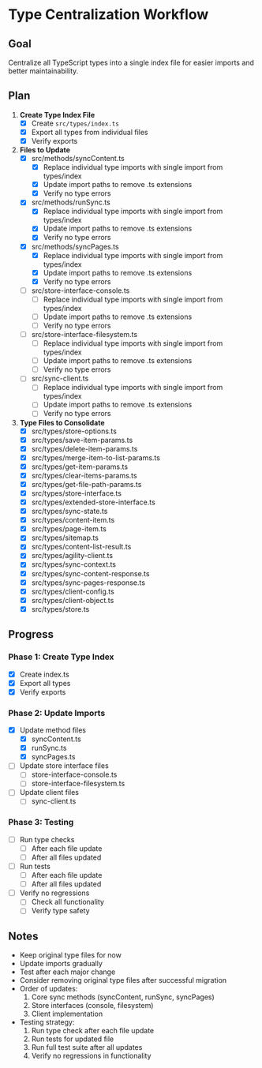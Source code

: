 # Type Centralization Workflow

## Goal
Centralize all TypeScript types into a single index file for easier imports and better maintainability.

## Plan

1. **Create Type Index File**
   - [x] Create `src/types/index.ts`
   - [x] Export all types from individual files
   - [x] Verify exports

2. **Files to Update**
   - [x] src/methods/syncContent.ts
     - [x] Replace individual type imports with single import from types/index
     - [x] Update import paths to remove .ts extensions
     - [x] Verify no type errors
   - [x] src/methods/runSync.ts
     - [x] Replace individual type imports with single import from types/index
     - [x] Update import paths to remove .ts extensions
     - [x] Verify no type errors
   - [x] src/methods/syncPages.ts
     - [x] Replace individual type imports with single import from types/index
     - [x] Update import paths to remove .ts extensions
     - [x] Verify no type errors
   - [ ] src/store-interface-console.ts
     - [ ] Replace individual type imports with single import from types/index
     - [ ] Update import paths to remove .ts extensions
     - [ ] Verify no type errors
   - [ ] src/store-interface-filesystem.ts
     - [ ] Replace individual type imports with single import from types/index
     - [ ] Update import paths to remove .ts extensions
     - [ ] Verify no type errors
   - [ ] src/sync-client.ts
     - [ ] Replace individual type imports with single import from types/index
     - [ ] Update import paths to remove .ts extensions
     - [ ] Verify no type errors

3. **Type Files to Consolidate**
   - [x] src/types/store-options.ts
   - [x] src/types/save-item-params.ts
   - [x] src/types/delete-item-params.ts
   - [x] src/types/merge-item-to-list-params.ts
   - [x] src/types/get-item-params.ts
   - [x] src/types/clear-items-params.ts
   - [x] src/types/get-file-path-params.ts
   - [x] src/types/store-interface.ts
   - [x] src/types/extended-store-interface.ts
   - [x] src/types/sync-state.ts
   - [x] src/types/content-item.ts
   - [x] src/types/page-item.ts
   - [x] src/types/sitemap.ts
   - [x] src/types/content-list-result.ts
   - [x] src/types/agility-client.ts
   - [x] src/types/sync-context.ts
   - [x] src/types/sync-content-response.ts
   - [x] src/types/sync-pages-response.ts
   - [x] src/types/client-config.ts
   - [x] src/types/client-object.ts
   - [x] src/types/store.ts

## Progress

### Phase 1: Create Type Index
- [x] Create index.ts
- [x] Export all types
- [x] Verify exports

### Phase 2: Update Imports
- [x] Update method files
  - [x] syncContent.ts
  - [x] runSync.ts
  - [x] syncPages.ts
- [ ] Update store interface files
  - [ ] store-interface-console.ts
  - [ ] store-interface-filesystem.ts
- [ ] Update client files
  - [ ] sync-client.ts

### Phase 3: Testing
- [ ] Run type checks
  - [ ] After each file update
  - [ ] After all files updated
- [ ] Run tests
  - [ ] After each file update
  - [ ] After all files updated
- [ ] Verify no regressions
  - [ ] Check all functionality
  - [ ] Verify type safety

## Notes
- Keep original type files for now
- Update imports gradually
- Test after each major change
- Consider removing original type files after successful migration
- Order of updates:
  1. Core sync methods (syncContent, runSync, syncPages)
  2. Store interfaces (console, filesystem)
  3. Client implementation
- Testing strategy:
  1. Run type check after each file update
  2. Run tests for updated file
  3. Run full test suite after all updates
  4. Verify no regressions in functionality
